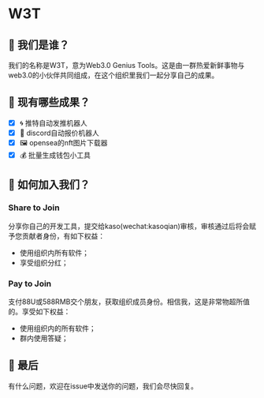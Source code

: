 # W3T

## 🐺 我们是谁？

我们的名称是W3T，意为Web3.0 Genius Tools。这是由一群热爱新鲜事物与web3.0的小伙伴共同组成，在这个组织里我们一起分享自己的成果。

## 🔬 现有哪些成果？

 - [x] 🌀 推特自动发推机器人
 - [x] 🤖 discord自动报价机器人
 - [x] 🖼️ opensea的nft图片下载器
 - [x] 💰 批量生成钱包小工具

## 💃 如何加入我们？

### Share to Join

分享你自己的开发工具，提交给kaso(wechat:kasoqian)审核，审核通过后将会赋予您贡献者身份，有如下权益：

- 使用组织内所有软件；
- 享受组织分红；

### Pay to Join

支付88U或588RMB交个朋友，获取组织成员身份。相信我，这是非常物超所值的。享受如下权益：

- 使用组织内的所有软件；
- 群内使用答疑；

## 🙌 最后

有什么问题，欢迎在issue中发送你的问题，我们会尽快回复。
